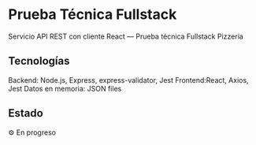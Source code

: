 # Prueba Técnica Fullstack

Servicio API REST con cliente React — Prueba técnica Fullstack Pizzería

## Tecnologías

Backend: Node.js, Express, express-validator, Jest
Frontend:React, Axios, Jest
Datos en memoria: JSON files

## Estado

⚙️ En progreso




